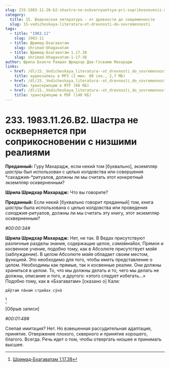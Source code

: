 ```yaml
---
slug: 233-1983-11-26-b2-shastra-ne-oskvernyaetsya-pri-soprikosnovenii-s-nizshimi-realiyami
category:
  title: 15. Ведическая литература - от древности до современности
  slug: 15-vedicheskaya-literatura-ot-drevnosti-do-sovremennosti
tags:
  - title: "1983.11"
    slug: 1983-11
  - title: Шримад-Бхагаватам
    slug: shrimad-bhagavatam
  - title: Шримад-Бхагаватам 1.17.38
    slug: shrimad-bhagavatam-1-17-38
author: Шрила Бхакти Ракшак Шридхар Дев-Госвами Махарадж
links:
  - href: /dl/15._Vedicheskaya_literatura--ot_drevnosti_do_sovremennosti/233_1983.11.26.B2_SridharMj_Shastra_ne_oskvernjaetsja_pri_soprikosnovenii_s_nizshimi_realijami.mp3
    title: аудиозапись в MP3 (2 мин. 09 сек., 2,7 МБ)
  - href: /dl/15._Vedicheskaya_literatura--ot_drevnosti_do_sovremennosti/233_1983.11.26.B2_SridharMj_Shastra_ne_oskvernjaetsja_pri_soprikosnovenii_s_nizshimi_realijami.rtf
    title: транскрипцию в RTF (60 КБ)
  - href: /dl/15._Vedicheskaya_literatura--ot_drevnosti_do_sovremennosti/233_1983.11.26.B2_SridharMj_Shastra_ne_oskvernjaetsja_pri_soprikosnovenii_s_nizshimi_realijami.pdf
    title: транскрипцию в PDF (140 КБ)
---
```


# 233. 1983.11.26.B2. Шастра не оскверняется при соприкосновении с низшими реалиями

**Преданный:** Гуру Махарадж, если некий том [буквально], экземпляр *шастры* был использован с целью колдовства или совершения *сахаджия-*ритуалов, должны ли мы считать этот конкретный экземпляр оскверненным?

**Шрила Шридхар Махарадж:** Что вы говорите?

**Преданный:** Если некий [буквально говорит преданный] том, книга *шастры* была использована с целью колдовства или проведения *сахаджия*-ритуалов, должны ли мы считать эту книгу, этот экземпляр оскверненным?

*#00:00:34#*

**Шрила Шридхар Махарадж:** Нет, не так. В Ведах присутствуют различные разделы знания, содержащие целое, *сама̄мна̄йах̣.* Прямое и косвенное учение, подобно тому, как в Абсолюте присутствует *майя* (заблуждение). В целом Абсолюте *майя* обладает своим местом, функцией. Это необходимо для того, чтобы иметь представление о целом. Необходимы как прямые, так и косвенные реалии. Они должны храниться в целом. То, что мы должны делать и то, чего мы делать не должны, описание и того, и другого: «этого следует избегать…» Подобно тому, как в «Бхагаватам» [сказано о] Кали:

    дйӯтам̇ па̄нам̇ стрийах̣ сӯна̄
[^_ftn1]

[Обрыв записи]

*#00:01:48#*

Слепая имитация? Нет. Но взвешенная рассудительная адаптация, принятие. Отвержение плохого, скверного и принятие хорошего, благого. Всегда. Речь идет о том, чтобы отвергать низшее и принимать высшее.



[^_ftn1]: [Шримад-Бхагаватам 1.17.38](../notes/shrimad-bhagavatam/shrimad-bhagavatam-1-17-38.md)
